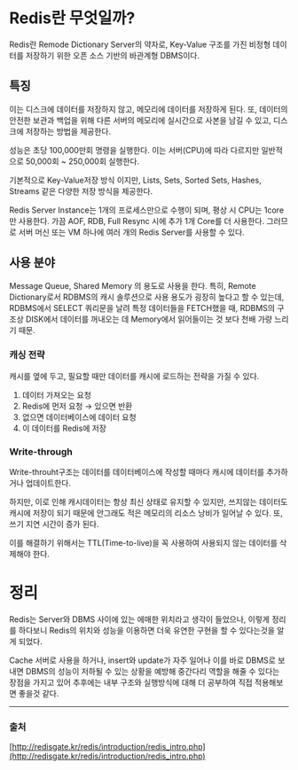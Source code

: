 # Redis란 무엇일까?

Redis란 Remode Dictionary Server의 약자로, Key-Value 구조를 가진 비정형 데이터를 저장하기 위한 오픈 소스 기반의 바관계형 DBMS이다.

## 특징

이는 디스크에 데이터를 저장하지 않고, 메모리에 데이터를 저장하게 된다.
또, 데이터의 안전한 보관과 백업을 위해 다른 서버의 메모리에 실시간으로 사본을 남길 수 있고, 디스크에 저장하는 방법을 제공한다.

성능은 초당 100,000만회 명령을 실행한다. 이는 서버(CPU)에 따라 다르지만 일반적으로 50,000회 ~ 250,000회 실행한다.

기본적으로 Key-Value저장 방식 이지만, Lists, Sets, Sorted Sets, Hashes, Streams 같은 다양한 저장 방식을 제공한다.

Redis Server Instance는 1개의 프로세스만으로 수행이 되며, 평상 시 CPU는 1core만 사용한다. 가끔 AOF, RDB, Full Resync 시에 추가 1개 Core를 더 사용한다. 그러므로 서버 머신 또는 VM 하나에 여러 개의 Redis Server를 사용할 수 있다.

## 사용 분야

Message Queue, Shared Memory 의 용도로 사용을 한다.
특히, Remote Dictionary로서 RDBMS의 캐시 솔루션으로 사용 용도가 굉장히 높다고 할 수 있는데, RDBMS에서 SELECT 쿼리문을 날려 특정 데이터들을 FETCH했을 때, RDBMS의 구조상 DISK에서 데이터를 꺼내오는 데 Memory에서 읽어들이는 것 보다 천배 가량 느리기 때문.

### 캐싱 전략

캐시를 옆에 두고, 필요할 때만 데이터를 캐시에 로드하는 전략을 가질 수 있다.

1. 데이터 가져오는 요청
2. Redis에 먼저 요청 → 있으면 반환
3. 없으면 데이터베이스에 데이터 요청
4. 이 데이터를 Redis에 저장

### Write-through

Write-throuht구조는 데이터를 데이터베이스에 작성할 때마다 캐시에 데이터를 추가하거나 업데이트한다. 

하지만, 이로 인해 캐시데이터는 항상 최신 상태로 유지할 수 있지만, 쓰지않는 데이터도 캐시에 저장이 되기 때문에 안그래도 적은 메모리의 리소스 낭비가 일어날 수 있다.
또, 쓰기 지연 시간이 증가 된다.

이를 해결하기 위해서는 TTL(Time-to-live)을 꼭 사용하여 사용되지 않는 데이터를 삭제해야 한다.

# 정리

Redis는 Server와 DBMS 사이에 있는 에매한 위치라고 생각이 들었으나, 이렇게 정리를 하다보니 Redis의 위치와 성능을 이용하면 더욱 유연한 구현을 할 수 있다는것을 알게 되었다.

Cache 서버로 사용을 하거나, insert와 update가 자주 일어나 이를 바로 DBMS로 보내면 DBMS의 성능이 저하될 수 있는 상황을 예방해 중간다리 역할을 해줄 수 있다는 장점을 가지고 있어 추후에는 내부 구조와 실행방식에 대해 더 공부하여 직접 적용해보면 좋을것 같다.

---

### 출처

[http://redisgate.kr/redis/introduction/redis_intro.php](http://redisgate.kr/redis/introduction/redis_intro.php)
